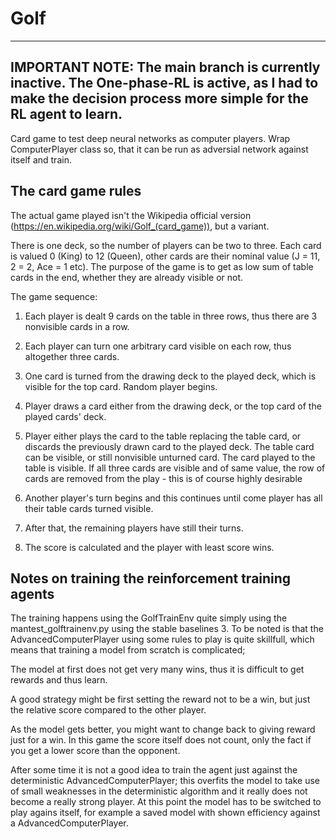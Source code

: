 # Golf

--------------------------------------------------------------------------
IMPORTANT NOTE: The main branch is currently inactive. The One-phase-RL is
active, as I had to make the decision process more simple for the RL agent 
to learn.
--------------------------------------------------------------------------

Card game to test deep neural networks as computer players. Wrap ComputerPlayer class so, that it can be run as adversial network against itself and train.

## The card game rules

The actual game played isn't the Wikipedia official version (https://en.wikipedia.org/wiki/Golf_(card_game)), but a variant.

There is one deck, so the number of players can be two to three. Each card is valued 0 (King) to 12 (Queen), other cards are their nominal value (J = 11, 2 = 2, Ace = 1 etc). The purpose of the game is to get as low sum of table cards in the end, whether they are already visible or not.

The game sequence:

1. Each player is dealt 9 cards on the table in three rows, thus there are 3 nonvisible cards in a row.

2. Each player can turn one arbitrary card visible on each row, thus altogether three cards.

3. One card is turned from the drawing deck to the played deck, which is visible for the top card. Random player begins.

4. Player draws a card either from the drawing deck, or the top card of the played cards' deck.

5. Player either plays the card to the table replacing the table card, or discards the previously drawn card to the played deck. The table card can be visible, or still nonvisible unturned card. The card played to the table is visible. If all three cards are visible and of same value, the row of cards are removed from the play - this is of course highly desirable

5. Another player's turn begins and this continues until come player has all their table cards turned visible.

6. After that, the remaining players have still their turns.

7. The score is calculated and the player with least score wins.

## Notes on training the reinforcement training agents

The training happens using the GolfTrainEnv quite simply using the mantest_golftrainenv.py using the stable baselines 3.
To be noted is that the AdvancedComputerPlayer using some rules to play is quite skillfull, which means that training a model from scratch is complicated;

The model at first does not get very many wins, thus it is difficult to get rewards and thus learn.

A good strategy might be first setting the reward not to be a win, but just the relative score compared to the other player.

As the model gets better, you might want to change back to giving reward just for a win. In this game the score itself does not count, only the fact if you get a lower score than the opponent.

After some time it is not a good idea to train the agent just against the deterministic AdvancedComputerPlayer; this overfits the model to take use of small weaknesses in the deterministic algorithm and it really does not become a really strong player. At this point the model has to be switched to play agains itself, for example a saved model with shown efficiency against a AdvancedComputerPlayer.
